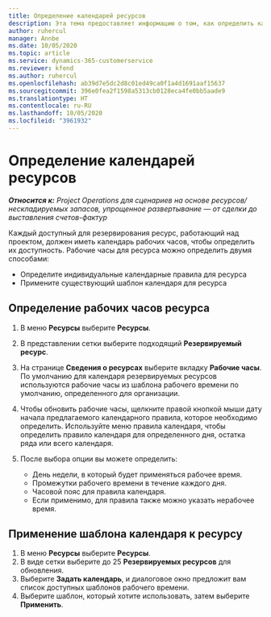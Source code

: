 ```yaml
---
title: Определение календарей ресурсов
description: Эта тема предоставляет информацию о том, как определить календари рабочего времени для ресурсов в Project Operations.
author: ruhercul
manager: Annbe
ms.date: 10/05/2020
ms.topic: article
ms.service: dynamics-365-customerservice
ms.reviewer: kfend
ms.author: ruhercul
ms.openlocfilehash: ab39d7e5dc2d8c01ed49ca0f1a4d1691aaf15637
ms.sourcegitcommit: 396e0fea2f1598a5313cb0128eca4fe0bb5aade9
ms.translationtype: HT
ms.contentlocale: ru-RU
ms.lasthandoff: 10/05/2020
ms.locfileid: "3961932"
---
```

# <a name="define-resource-calendars"></a>Определение календарей ресурсов

_**Относится к:** Project Operations для сценариев на основе ресурсов/нескладируемых запасов, упрощенное развертывание — от сделки до выставления счетов-фактур_

Каждый доступный для резервирования ресурс, работающий над проектом, должен иметь календарь рабочих часов, чтобы определить их доступность. Рабочие часы для ресурса можно определить двумя способами: 

   - Определите индивидуальные календарные правила для ресурса
   - Примените существующий шаблон календаря для ресурса

## <a name="define-a-resources-working-hours"></a>Определение рабочих часов ресурса

1. В меню **Ресурсы** выберите **Ресурсы**.
2. В представлении сетки выберите подходящий **Резервируемый ресурс**.
3. На странице **Сведения о ресурсах** выберите вкладку **Рабочие часы**. По умолчанию для календаря резервируемых ресурсов используются рабочие часы из шаблона рабочего времени по умолчанию, определенного для организации.
4. Чтобы обновить рабочие часы, щелкните правой кнопкой мыши дату начала предлагаемого календарного правила, которое необходимо определить. Используйте меню правила календаря, чтобы определить правило календаря для определенного дня, остатка ряда или всего календаря.
5. После выбора опции вы можете определить:

    - День недели, в который будет применяться рабочее время.
    - Промежутки рабочего времени в течение каждого дня.
    - Часовой пояс для правила календаря.
    - Если применимо, для правила также можно указать нерабочее время.

## <a name="applying-a-calendar-template-to-a-resource"></a>Применение шаблона календаря к ресурсу

1. В меню **Ресурсы** выберите **Ресурсы**.
2. В виде сетки выберите до 25 **Резервируемых ресурсов** для обновления.
3. Выберите **Задать календарь**, и диалоговое окно предложит вам список доступных шаблонов рабочего времени.
4. Выберите шаблон, который хотите использовать, затем выберите **Применить**.
